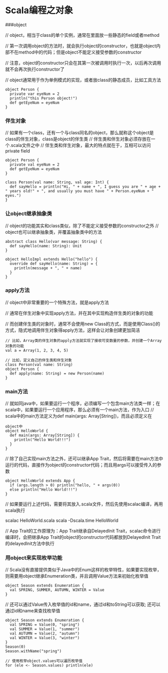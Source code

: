 # Scala编程之对象

###object



// object，相当于class的单个实例，通常在里面放一些静态的field或者method// 第一次调用object的方法时，就会执行object的constructor，也就是object内部不在method中的代码；但是object不能定义接受参数的constructor// 注意，object的constructor只会在其第一次被调用时执行一次，以后再次调用就不会再次执行constructor了// object通常用于作为单例模式的实现，或者放class的静态成员，比如工具方法```
object Person {  private var eyeNum = 2  println("this Person object!")  def getEyeNum = eyeNum}
```

### 伴生对象// 如果有一个class，还有一个与class同名的object，那么就称这个object是class的伴生对象，class是object的伴生类// 伴生类和伴生对象必须存放在一个.scala文件之中// 伴生类和伴生对象，最大的特点就在于，互相可以访问private field```
object Person {  private val eyeNum = 2  def getEyeNum = eyeNum}class Person(val name: String, val age: Int) {  def sayHello = println("Hi, " + name + ", I guess you are " + age + " years old!" + ", and usually you must have " + Person.eyeNum + " eyes.")}
```

### 让object继承抽象类// object的功能其实和class类似，除了不能定义接受参数的constructor之外// object也可以继承抽象类，并覆盖抽象类中的方法```
abstract class Hello(var message: String) {  def sayHello(name: String): Unit}object HelloImpl extends Hello("hello") {  override def sayHello(name: String) = {    println(message + ", " + name)  }}```### apply方法// object中非常重要的一个特殊方法，就是apply方法// 通常在伴生对象中实现apply方法，并在其中实现构造伴生类的对象的功能// 而创建伴生类的对象时，通常不会使用new Class的方式，而是使用Class()的方式，隐式地调用伴生对象得apply方法，这样会让对象创建更加简洁```
// 比如，Array类的伴生对象的apply方法就实现了接收可变数量的参数，并创建一个Array对象的功能val a = Array(1, 2, 3, 4, 5)// 比如，定义自己的伴生类和伴生对象class Person(val name: String)object Person {  def apply(name: String) = new Person(name)}
```

### main方法// 就如同java中，如果要运行一个程序，必须编写一个包含main方法类一样；在scala中，如果要运行一个应用程序，那么必须有一个main方法，作为入口// scala中的main方法定义为def main(args: Array[String])，而且必须定义在

```
object中object HelloWorld {  def main(args: Array[String]) {    println("Hello World!!!")  }}
```// 除了自己实现main方法之外，还可以继承App Trait，然后将需要在main方法中运行的代码，直接作为object的constructor代码；而且用args可以接受传入的参数```
object HelloWorld extends App {  if (args.length > 0) println("hello, " + args(0))  else println("Hello World!!!")}
```// 如果要运行上述代码，需要将其放入.scala文件，然后先使用scalac编译，再用scala执行scalac HelloWorld.scalascala -Dscala.time HelloWorld// App Trait的工作原理为：App Trait继承自DelayedInit Trait，scalac命令进行编译时，会把继承App Trait的object的constructor代码都放到DelayedInit Trait的delayedInit方法中执行### 用object来实现枚举功能// Scala没有直接提供类似于Java中的Enum这样的枚举特性，如果要实现枚举，则需要用object继承Enumeration类，并且调用Value方法来初始化枚举值```
object Season extends Enumeration {  val SPRING, SUMMER, AUTUMN, WINTER = Value}
```// 还可以通过Value传入枚举值的id和name，通过id和toString可以获取; 还可以通过id和name来查找枚举值```
object Season extends Enumeration {  val SPRING = Value(0, "spring")  val SUMMER = Value(1, "summer")  val AUTUMN = Value(2, "autumn")  val WINTER = Value(3, "winter")}Season(0)Season.withName("spring")// 使用枚举object.values可以遍历枚举值for (ele <- Season.values) println(ele)
```

<!--
create time: 2018-02-27 10:19:38
Author: Alfred

This file is created by Marboo<http://marboo.io> template file $MARBOO_HOME/.media/starts/default.md
本文件由 Marboo<http://marboo.io> 模板文件 $MARBOO_HOME/.media/starts/default.md 创建
-->

